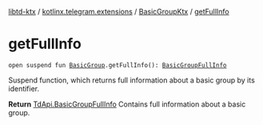 [libtd-ktx](../../index.md) / [kotlinx.telegram.extensions](../index.md) / [BasicGroupKtx](index.md) / [getFullInfo](./get-full-info.md)

# getFullInfo

`open suspend fun `[`BasicGroup`](https://tdlibx.github.io/td/docs/org/drinkless/td/libcore/telegram/TdApi.BasicGroup.html)`.getFullInfo(): `[`BasicGroupFullInfo`](https://tdlibx.github.io/td/docs/org/drinkless/td/libcore/telegram/TdApi.BasicGroupFullInfo.html)

Suspend function, which returns full information about a basic group by its identifier.

**Return**
[TdApi.BasicGroupFullInfo](https://tdlibx.github.io/td/docs/org/drinkless/td/libcore/telegram/TdApi.BasicGroupFullInfo.html) Contains full information about a basic group.

